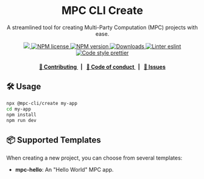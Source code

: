 <p align="center">
    <h1 align="center">
        MPC CLI Create
    </h1>
    <p align="center">A streamlined tool for creating Multi-Party Computation (MPC) projects with ease.</p>
</p>

<p align="center">
    <a href="https://github.com/cedoor/mpc-cli" target="_blank">
        <img src="https://img.shields.io/badge/project-MPC_CLI-blue.svg?style=flat-square">
    </a>
    <a href="https://github.com/cedoor/mpc-cli/blob/main/LICENSE">
        <img alt="NPM license" src="https://img.shields.io/npm/l/@mpc-cli/create?style=flat-square">
    </a>
    <a href="https://www.npmjs.com/package/@mpc-cli/create">
        <img alt="NPM version" src="https://img.shields.io/npm/v/@mpc-cli/create?style=flat-square" />
    </a>
    <a href="https://npmjs.org/package/@mpc-cli/create">
        <img alt="Downloads" src="https://img.shields.io/npm/dm/@mpc-cli/create.svg?style=flat-square" />
    </a>
    <a href="https://eslint.org/">
        <img alt="Linter eslint" src="https://img.shields.io/badge/linter-eslint-8080f2?style=flat-square&logo=eslint" />
    </a>
    <a href="https://prettier.io/">
        <img alt="Code style prettier" src="https://img.shields.io/badge/code%20style-prettier-f8bc45?style=flat-square&logo=prettier" />
    </a>
</p>

<div align="center">
    <h4>
        <a href="https://github.com/cedoor/mpc-cli/blob/main/CONTRIBUTING.md">
            👥 Contributing
        </a>
        <span>&nbsp;&nbsp;|&nbsp;&nbsp;</span>
        <a href="https://github.com/cedoor/mpc-cli/blob/main/CODE_OF_CONDUCT.md">
            🤝 Code of conduct
        </a>
        <span>&nbsp;&nbsp;|&nbsp;&nbsp;</span>
        <a href="https://github.com/cedoor/mpc-cli/contribute">
            🔎 Issues
        </a>
    </h4>
</div>

## 🛠 Usage

```bash
npx @mpc-cli/create my-app
cd my-app
npm install
npm run dev
```

## 📦 Supported Templates

When creating a new project, you can choose from several templates:

- **mpc-hello**: An "Hello World" MPC app.
